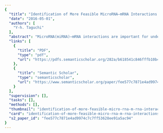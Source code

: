 ```yaml
---
{
  "title": "Identification of More Feasible MicroRNA–mRNA Interactions within Multiple Cancers Using Principal Component Analysis Based Unsupervised Feature Extraction",
  "date": "2016-05-01",
  "authors": [
    "Y-h. Taguchi"
  ],
  "abstract": "MicroRNA(miRNA)–mRNA interactions are important for understanding many biological processes, including development, differentiation and disease progression, but their identification is highly context-dependent. When computationally derived from sequence information alone, the identification should be verified by integrated analyses of mRNA and miRNA expression. The drawback of this strategy is the vast number of identified interactions, which prevents an experimental or detailed investigation of each pair. In this paper, we overcome this difficulty by the recently proposed principal component analysis (PCA)-based unsupervised feature extraction (FE), which reduces the number of identified miRNA–mRNA interactions that properly discriminate between patients and healthy controls without losing biological feasibility. The approach is applied to six cancers: hepatocellular carcinoma, non-small cell lung cancer, esophageal squamous cell carcinoma, prostate cancer, colorectal/colon cancer and breast cancer. In PCA-based unsupervised FE, the significance does not depend on the number of samples (as in the standard case) but on the number of features, which approximates the number of miRNAs/mRNAs. To our knowledge, we have newly identified miRNA–mRNA interactions in multiple cancers based on a single common (universal) criterion. Moreover, the number of identified interactions was sufficiently small to be sequentially curated by literature searches.",
  "links": [
    {
      "title": "PDF",
      "type": "pdf",
      "url": "https://pdfs.semanticscholar.org/282a/b618541c846fffb10b42240a1ec953b36811.pdf"
    },
    {
      "title": "Semantic Scholar",
      "type": "semanticscholar",
      "url": "https://www.semanticscholar.org/paper/fee577c7871e4ad9974c7c7ff53628ee91a5ac94"
    }
  ],
  "supervision": [],
  "tasks": [],
  "methods": [],
  "thumbnail": "identification-of-more-feasible-micro-rna-m-rna-interactions-within-multiple-cancers-using-principal-component-analysis-based-unsupervised-feature-extraction-thumb.jpg",
  "card": "identification-of-more-feasible-micro-rna-m-rna-interactions-within-multiple-cancers-using-principal-component-analysis-based-unsupervised-feature-extraction-card.jpg",
  "s2_paper_id": "fee577c7871e4ad9974c7c7ff53628ee91a5ac94"
}
---
```


